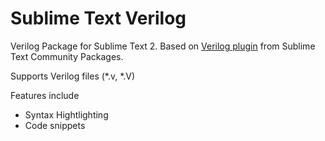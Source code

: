 # Sublime Text Verilog
Verilog Package for Sublime Text 2. Based on [Verilog plugin](http://sublime-text-community-packages.googlecode.com/svn/pages/Verilog.html) from Sublime Text Community Packages.

Supports Verilog files (*.v, *.V)

Features include
 - Syntax Hightlighting
 - Code snippets
